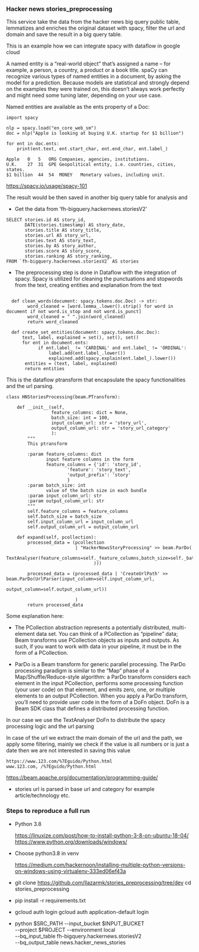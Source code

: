 ### Hacker news stories_preprocessing

This service take the data from the hacker news big query public table,
lemmatizes and enriches the original dataset with spacy, filter the
url and domain and save the result in a big query table.


This is an example how we can integrate spacy with dataflow in google cloud


A named entity is a “real-world object”
that’s assigned a name – for example, a person, a country, a product or a book title. 
spaCy can recognize various types of named entities in a document, by asking the model 
for a prediction. Because models are statistical and strongly depend on the examples
they were trained on, this doesn’t always work perfectly and might need some tuning later,
depending on your use case.

Named entities are available as the ents property of a Doc:


```
import spacy

nlp = spacy.load("en_core_web_sm")
doc = nlp("Apple is looking at buying U.K. startup for $1 billion")

for ent in doc.ents:
    print(ent.text, ent.start_char, ent.end_char, ent.label_)
    
Apple	0	5	ORG	Companies, agencies, institutions.
U.K.	27	31	GPE	Geopolitical entity, i.e. countries, cities, states.
$1 billion	44	54	MONEY	Monetary values, including unit.
```

https://spacy.io/usage/spacy-101

The result would be then saved in another big query table
for analysis and



- Get the data from 'fh-bigquery.hackernews.storiesV2'

``` 
SELECT stories.id AS story_id,
       DATE(stories.timestamp) AS story_date,
       stories.title AS story_title,
       stories.url AS story_url,
       stories.text AS story_text,
       stories.by AS story_author,
       stories.score AS story_score,
       stories.ranking AS story_ranking, 
FROM `fh-bigquery.hackernews.storiesV2` AS stories
 ```

- The preprocessing step is done in Dataflow with the integration of spacy. 
  Spacy is utilized for cleaning the punctuations and stopwords from the text,
  creating entities and explanation from the text 
  
```
 
  def clean_words(document: spacy.tokens.doc.Doc) -> str:
        word_cleaned = [word.lemma_.lower().strip() for word in document if not word.is_stop and not word.is_punct]
        word_cleaned = " ".join(word_cleaned)
        return word_cleaned
        
  def create_set_entities(document: spacy.tokens.doc.Doc):
      text, label, explained = set(), set(), set()
      for ent in document.ents:
            if ent.label_ != 'CARDINAL' and ent.label_ != 'ORDINAL':
                label.add(ent.label_.lower())
                explained.add(spacy.explain(ent.label_).lower())
       entities = (text, label, explained)
       return entities
```

This is the dataflow ptransform that encapsulate the
spacy functionalities and the url parsing.
```
class HNStoriesProcessing(beam.PTransform):

    def __init__(self,
                 feature_columns: dict = None,
                 batch_size: int = 100,
                 input_column_url: str = 'story_url',
                 output_column_url: str = 'story_url_category'
                 ):
        """
        This ptransform

        :param feature_columns: dict
               input feature columns in the form
               feature_columns = {'id': 'story_id',
                       'feature': 'story_text',
                       'output_prefix': 'story'
                       }
        :param batch_size: int
               value of the batch size in each bundle
        :param input_column_url: str
        :param output_column_url: str
        """
        self.feature_columns = feature_columns
        self.batch_size = batch_size
        self.input_column_url = input_column_url
        self.output_column_url = output_column_url

    def expand(self, pcollection):
        processed_data = (pcollection
                          | "HackerNewsStoryProcessing" >> beam.ParDo(
                    TextAnalyser(feature_columns=self._feature_columns,batch_size=self._batch_size
                                 )))

        processed_data = (processed_data | 'CreateUrlPath' >> beam.ParDo(UrlParser(input_column=self.input_column_url,
                                                                                   output_column=self.output_column_url))
                          
                          )
        return processed_data
```
Some explanation here:
- The PCollection abstraction represents a potentially distributed, multi-element data set. You can think of a PCollection as “pipeline” data; Beam transforms use PCollection objects as inputs and outputs. As such, 
  if you want to work with data in your pipeline, it must be in the form of a PCollection.
  
- ParDo is a Beam transform for generic parallel processing.
The ParDo processing paradigm is similar to the “Map” phase of a Map/Shuffle/Reduce-style algorithm:
a ParDo transform considers each element in the input PCollection, 
performs some processing function (your user code) on that element,
and emits zero, one, or multiple elements to an output PCollection.
When you apply a ParDo transform, you’ll need to provide user code in the form of a DoFn object.
DoFn is a Beam SDK class that defines a distributed processing function.
  
In our case we use the TextAnalyser DoFn to distribute the spacy processing logic and the 
url parsing

In case of the url we extract the main domain of the url and the path, we apply some
filtering, mainly we check if the value is all numbers or is just a date
then we are not interested in saving this value
```
https://www.123.com/%7Eguido/Python.html
www.123.com, /%7Eguido/Python.html

```
https://beam.apache.org/documentation/programming-guide/

- stories url is parsed in base url and category for example article/technology etc.  

###  Steps to reproduce a full run
- Python 3.8
  
  https://linuxize.com/post/how-to-install-python-3-8-on-ubuntu-18-04/
  https://www.python.org/downloads/windows/
  
- Choose python3.8 in venv
  
  https://medium.com/hackernoon/installing-multiple-python-versions-on-windows-using-virtualenv-333ed06ef43a
        
- git clone 
  https://github.com/llazarmk/stories_preprocessing/tree/dev
  cd stories_preprocessing
  
- pip install -r requirements.txt

- gcloud auth login
  gcloud auth application-default login
  
- python $SRC_PATH --input_bucket $INPUT_BUCKET \
      --project $PROJECT --environment local\
      --bq_input_table fh-bigquery.hackernews.storiesV2\
      --bq_output_table news.hacker_news_stories
  


